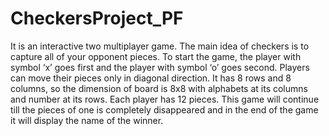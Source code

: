 # CheckersProject_PF
It is an interactive two multiplayer game. The main idea of checkers is to capture all of your opponent pieces. To start the game, the player with symbol ‘x’ goes first and the player with symbol ‘o’ goes second. Players can move their pieces only in diagonal direction. It has 8 rows and 8 columns, so the dimension of board is 8x8 with alphabets at its columns and number at its rows. Each player has 12 pieces. This game will continue till the pieces of one is completely disappeared and in the end of the game it will display the name of the winner.
